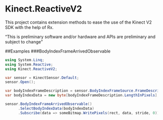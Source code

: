 Kinect.ReactiveV2
=================

This project contains extension methods to ease the use of the Kinect V2 SDK with the help of Rx.

“This is preliminary software and/or hardware and APIs are preliminary and subject to change”

##Examples
###BodyIndexFrameArrivedObservable
```C#
using System.Linq;
using System.Reactive;
using Kinect.ReactiveV2;

var sensor = KinectSensor.Default;
sensor.Open();

var bodyIndexFrameDescription = sensor.BodyIndexFrameSource.FrameDescription;
var bodyIndexData = new byte[bodyIndexFrameDescription.LengthInPixels];

sensor.BodyIndexFrameArrivedObservable()
      .SelectBodyIndexData(bodyIndexData)
      .Subscribe(data => someBitmap.WritePixels(rect, data, stride, 0));

```
